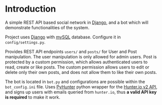 Introduction
============

A simple REST API based social network in [Django](https://www.djangoproject.com/), and a bot which will demonstrate functionalities of the system.

Project uses [Django](https://www.djangoproject.com/) with [mySQL](https://www.mysql.com/) database. Configure it in `config/settings.py`.

Provides REST API endpoints `users/` and `posts/` for User and Post manipulation. The user manipulation is only allowed for admin users. Post is protected by a custom permission, which allows authenticated users to read, create or like posts. The custom permission allows users to edit or delete only their own posts, and does not allow them to like their own posts.

The bot is located in `bot.py` and configurations are possible within the `bot_config.ini` file. Uses [PyHunter](https://github.com/VonStruddle/PyHunter) python wrapper for the [Hunter.io v2 API](https://hunter.io/api/docs), and signs up users with emails queried from `hunter.io`, thus **a valid API key is required** to make it work.
